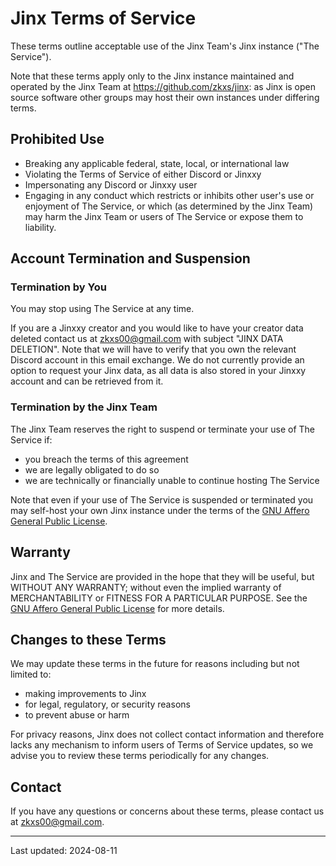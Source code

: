 # Jinx Terms of Service

These terms outline acceptable use of the Jinx Team's Jinx instance ("The Service").

Note that these terms apply only to the Jinx instance maintained and operated by the Jinx Team at
https://github.com/zkxs/jinx: as Jinx is open source software other groups may host their own instances under differing
terms.

## Prohibited Use

- Breaking any applicable federal, state, local, or international law
- Violating the Terms of Service of either Discord or Jinxxy
- Impersonating any Discord or Jinxxy user
- Engaging in any conduct which restricts or inhibits other user's use or enjoyment of The Service, or which (as determined by
  the Jinx Team) may harm the Jinx Team or users of The Service or expose them to liability.

## Account Termination and Suspension

### Termination by You

You may stop using The Service at any time.

If you are a Jinxxy creator and you would like to have your creator data deleted contact us at zkxs00@gmail.com
with subject "JINX DATA DELETION". Note that we will have to verify that you own the relevant Discord account in this
email exchange. We do not currently provide an option to request your Jinx data, as all data is also stored in your
Jinxxy account and can be retrieved from it.

### Termination by the Jinx Team

The Jinx Team reserves the right to suspend or terminate your use of The Service if:
- you breach the terms of this agreement
- we are legally obligated to do so
- we are technically or financially unable to continue hosting The Service

Note that even if your use of The Service is suspended or terminated you may self-host your own Jinx instance under the
terms of the [GNU Affero General Public License](LICENSE).

## Warranty

Jinx and The Service are provided in the hope that they will be useful, but WITHOUT ANY WARRANTY; without even the
implied warranty of MERCHANTABILITY or FITNESS FOR A PARTICULAR PURPOSE. See the
[GNU Affero General Public License](LICENSE) for more details.

## Changes to these Terms

We may update these terms in the future for reasons including but not limited to:
- making improvements to Jinx
- for legal, regulatory, or security reasons
- to prevent abuse or harm

For privacy reasons, Jinx does not collect contact information and therefore lacks any mechanism to inform users of
Terms of Service updates, so we advise you to review these terms periodically for any changes.

## Contact

If you have any questions or concerns about these terms, please contact us at zkxs00@gmail.com.

---

Last updated: 2024-08-11
